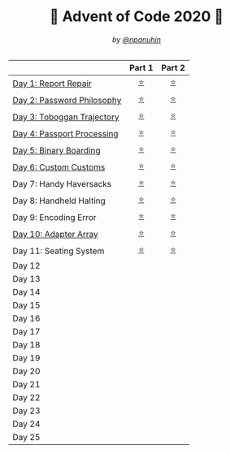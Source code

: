 <h1 align="center">🎄 Advent of Code 2020 🎄</h1>
<h6 align="center">by <a href="https://github.com/npanuhin">@npanuhin</a></h6>

|                                          |          Part 1            |           Part 2          |
|------------------------------------------|:--------------------------:|:-------------------------:|
| [Day 1: Report Repair](./Day%2001)       | [⭐](./Day%2001/part1.py)  | [⭐](./Day%2001/part2.py)  |
| [Day 2: Password Philosophy](./Day%2002) | [⭐](./Day%2002/part1.py)  | [⭐](./Day%2002/part2.py)  |
| [Day 3: Toboggan Trajectory](./Day%2003) | [⭐](./Day%2003/part1.py)  | [⭐](./Day%2003/part2.py)  |
| [Day 4: Passport Processing](./Day%2004) | [⭐](./Day%2004/part1.py)  | [⭐](./Day%2004/part2.py)  |
| [Day 5: Binary Boarding](./Day%2005)     | [⭐](./Day%2005/part1.py)  | [⭐](./Day%2005/part2.py)  |
| [Day 6: Custom Customs](./Day%2006)      | [⭐](./Day%2006/part1.py)  | [⭐](./Day%2006/part2.py)  |
|  Day 7: Handy Haversacks                 | [⭐](./Day%2007/part1.py)  | [⭐](./Day%2007/part2.py)  |
|  Day 8: Handheld Halting                 | [⭐](./Day%2008/part1.py)  | [⭐](./Day%2008/part2.py)  |
|  Day 9: Encoding Error                   | [⭐](./Day%2009/part1.py)  | [⭐](./Day%2009/part2.py)  |
| [Day 10: Adapter Array](./Day%2010)      | [⭐](./Day%2010/part1.py)  | [⭐](./Day%2010/part2.py)  |
|  Day 11: Seating System                  | [⭐](./Day%2011/part1.py)  | [⭐](./Day%2011/part2.py)  |
|  Day 12 |||
|  Day 13 |||
|  Day 14 |||
|  Day 15 |||
|  Day 16 |||
|  Day 17 |||
|  Day 18 |||
|  Day 19 |||
|  Day 20 |||
|  Day 21 |||
|  Day 22 |||
|  Day 23 |||
|  Day 24 |||
|  Day 25 |||
